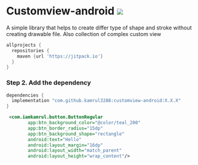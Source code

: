 # Customview-android [![](https://jitpack.io/v/kamrul3288/customview-android.svg)](https://jitpack.io/#kamrul3288/customview-android)

A simple library that helps to create differ type of shape and stroke without creating drawable file. Also collection of complex custom view

```gradle
allprojects {
  repositories {
    maven {url 'https://jitpack.io'}
  }
}
```
### Step 2. Add the dependency
```gradle
dependencies {
  implementation "com.github.kamrul3288:customview-android:X.X.X"
}
```

```xml
 <com.iamkamrul.button.ButtonRegular
        app:btn_background_color="@color/teal_200"
        app:btn_border_radius="15dp"
        app:btn_background_shape="rectangle"
        android:text="Hello"
        android:layout_margin="16dp"
        android:layout_width="match_parent"
        android:layout_height="wrap_content"/>
```
